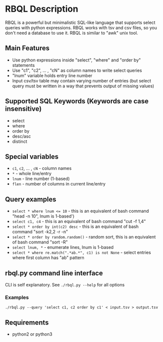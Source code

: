# RBQL Description
RBQL is a powerful but minimalistic SQL-like language that supports select queries with python expressions.
RBQL works with tsv and csv files, so you don't need a database to use it.
RBQL is similar to "awk" unix tool.

## Main Features
* Use python expressions inside "select", "where" and "order by" statements
* Use "c1", "c2", ... , "cN" as column names to write select queries
* "lnum" variable holds entry line number
* Input csv/tsv table may contain varying number of entries (but select query must be written in a way that prevents output of missing values)

## Supported SQL Keywords (Keywords are case insensitive)
* select 
* where 
* order by
* desc/asc
* distinct

## Special variables
* `c1`, `c2`, ... , `cN` - column names
* `*` - whole line/entry
* `lnum` - line number (1-based)
* `flen` - number of columns in current line/entry

## Query examples

* `select * where lnum <= 10` - this is an equivalent of bash command "head -n 10", lnum is 1-based')
* `select c1, c4` - this is an equivalent of bash command "cut -f 1,4"
* `select * order by int(c2) desc` - this is an equivalent of bash command "sort -k2,2 -r -n"
* `select * order by random.random()` - random sort, this is an equivalent of bash command "sort -R"
* `select lnum, *` - enumerate lines, lnum is 1-based
* `select * where re.match(".*ab.*", c1) is not None` - select entries where first column has "ab" pattern

## rbql.py command line interface
CLI is self explanatory.
See `./rbql.py --help` for all options

### Examples
```
./rbql.py --query 'select c1, c2 order by c1' < input.tsv > output.tsv
```

## Requirements
* python2 or python3

